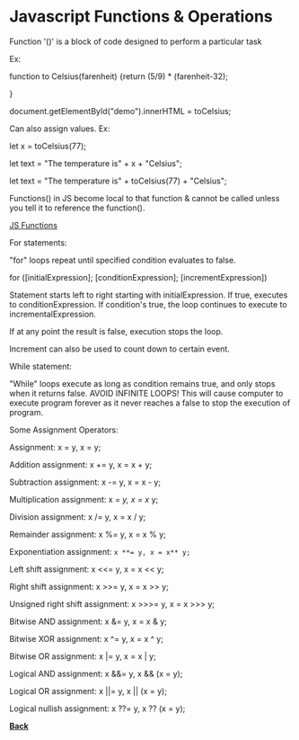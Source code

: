 # Javascript Functions & Operations

Function '()' is a block of code designed to perform a particular task

Ex:

function to Celsius(farenheit) {return (5/9) * (farenheit-32);

}

document.getElementById("demo").innerHTML = toCelsius;

Can also assign values. Ex:

let x = toCelsius(77);

let text = "The temperature is" + x + "Celsius";

let text = "The temperature is" + toCelsius(77) + "Celsius";

Functions() in JS become local to that function & cannot be called unless you tell it to reference the function().

[JS Functions](https://www.w3schools.com/js/js_functions.asp)

For statements:

"for" loops repeat until specified condition evaluates to false.

for ([initialExpression]; [conditionExpression]; [incrementExpression])

Statement starts left to right starting with initialExpression. If true, executes to conditionExpression. If condition's true, the loop continues to execute to incrementalExpression.

If at any point the result is false, execution stops the loop.

Increment can also be used to count down to certain event.

While statement:

"While" loops execute as long as condition remains true, and only stops when it returns false. AVOID INFINITE LOOPS! This will cause computer to execute program forever as it never reaches a false to stop the execution of program.

Some Assignment Operators:

Assignment: x = y, x = y;

Addition assignment: x += y, x = x + y;

Subtraction assignment: x -= y, x = x - y;

Multiplication assignment: x *= y, x = x* y;

Division assignment: x /= y, x = x / y;

Remainder assignment: x %= y, x = x % y;

Exponentiation assignment: `x **= y, x = x** y;`

Left shift assignment: x <<= y, x = x << y;

Right shift assignment: x >>= y, x = x >> y;

Unsigned right shift assignment: x >>>= y, x = x >>> y;

Bitwise AND assignment: x &= y, x = x & y;

Bitwise XOR assignment: x ^= y, x = x ^ y;

Bitwise OR assignment: x |= y, x = x | y;

Logical AND assignment: x &&= y, x && (x = y);

Logical OR assignment: x ||= y, x || (x = y);

Logical nullish assignment: x ??= y, x ?? (x = y);

**[Back](README.md)**